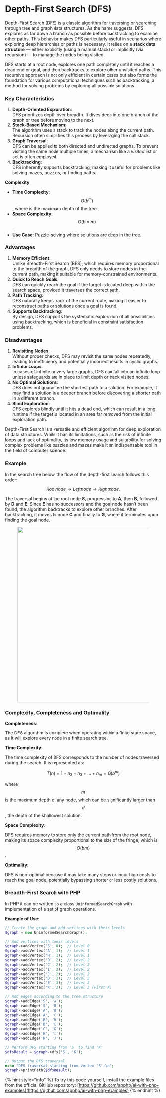 # Depth-First Search (DFS)

Depth-First Search (DFS) is a classic algorithm for traversing or searching through tree and graph data structures. As the name suggests, DFS explores as far down a branch as possible before backtracking to examine other paths. This behavior makes DFS particularly useful in scenarios where exploring deep hierarchies or paths is necessary. It relies on a **stack data structure** — either explicitly (using a manual stack) or implicitly (via recursion) — to manage the nodes being visited.

DFS starts at a root node, explores one path completely until it reaches a dead end or goal, and then backtracks to explore other unvisited paths. This recursive approach is not only efficient in certain cases but also forms the foundation for various computational techniques such as backtracking, a method for solving problems by exploring all possible solutions.

### Key Characteristics

1. **Depth-Oriented Exploration**:\
   DFS prioritizes depth over breadth. It dives deep into one branch of the graph or tree before moving to the next.
2. **Stack-Based Mechanism**:\
   The algorithm uses a stack to track the nodes along the current path. Recursion often simplifies this process by leveraging the call stack.
3. **Graph Traversal**:\
   DFS can be applied to both directed and undirected graphs. To prevent visiting the same node multiple times, a mechanism like a _visited_ list or set is often employed.
4. **Backtracking**:\
   DFS inherently supports backtracking, making it useful for problems like solving mazes, puzzles, or finding paths.

**Complexity**

* **Time Complexity**: $$O(b^m)$$, where is the maximum depth of the tree.
* **Space Complexity**: $$O(b \times m)$$.
* **Use Case**: Puzzle-solving where solutions are deep in the tree.

### Advantages

1. **Memory Efficient**:\
   Unlike Breadth-First Search (BFS), which requires memory proportional to the breadth of the graph, DFS only needs to store nodes in the current path, making it suitable for memory-constrained environments.
2. **Quick to Reach Goals**:\
   DFS can quickly reach the goal if the target is located deep within the search space, provided it traverses the correct path.
3. **Path Tracking**:\
   DFS naturally keeps track of the current route, making it easier to reconstruct paths or solutions once a goal is found.
4. **Supports Backtracking**:\
   By design, DFS supports the systematic exploration of all possibilities using backtracking, which is beneficial in constraint satisfaction problems.

### Disadvantages

1. **Revisiting Nodes**:\
   Without proper checks, DFS may revisit the same nodes repeatedly, leading to inefficiency and potentially incorrect results in cyclic graphs.
2. **Infinite Loops**:\
   In cases of infinite or very large graphs, DFS can fall into an infinite loop unless safeguards are in place to limit depth or track visited nodes.
3. **No Optimal Solutions**:\
   DFS does not guarantee the shortest path to a solution. For example, it may find a solution in a deeper branch before discovering a shorter path in a different branch.
4. **Blind Exploration**:\
   DFS explores blindly until it hits a dead end, which can result in a long runtime if the target is located in an area far removed from the initial exploration path.

Depth-First Search is a versatile and efficient algorithm for deep exploration of data structures. While it has its limitations, such as the risk of infinite loops and lack of optimality, its low memory usage and suitability for solving complex problems like puzzles and mazes make it an indispensable tool in the field of computer science.

### Example

In the search tree below, the flow of the depth-first search follows this order:&#x20;

$$Root node → Left node → Right node.$$

The traversal begins at the root node **S**, progressing to **A**, then **B**, followed by **D** and **E**. Since **E** has no successors and the goal node hasn’t been found, the algorithm backtracks to explore other branches. After backtracking, it moves to node **C** and finally to **G**, where it terminates upon finding the goal node.

<div align="left"><figure><img src="broken-reference" alt="" width="563"><figcaption></figcaption></figure></div>

### Complexity, **Completeness** and Optimality

**Completeness**:&#x20;

The DFS algorithm is complete when operating within a finite state space, as it will explore every node in a finite search tree.

**Time Complexity**:&#x20;

The time complexity of DFS corresponds to the number of nodes traversed during the search. It is represented as:

$$T(n) = 1 + n_2 + n_3 + \dots + n_m = O(b^m)$$

where $$m$$ is the maximum depth of any node, which can be significantly larger than $$d$$, the depth of the shallowest solution.

**Space Complexity**:&#x20;

DFS requires memory to store only the current path from the root node, making its space complexity proportional to the size of the fringe, which is $$O(bm)$$.

**Optimality**:&#x20;

DFS is non-optimal because it may take many steps or incur high costs to reach the goal node, potentially bypassing shorter or less costly solutions.

### Breadth-First Search with PHP

In PHP  it can be written as a class `UninformedSearchGraph` with implementation of a set of graph operations.

**Example of Use:**

```php
// Create the graph and add vertices with their levels
$graph = new UninformedSearchGraph();

// Add vertices with their levels
$graph->addVertex('S', 0);  // Level 0
$graph->addVertex('A', 1);  // Level 1
$graph->addVertex('H', 1);  // Level 1
$graph->addVertex('B', 2);  // Level 2
$graph->addVertex('C', 2);  // Level 2
$graph->addVertex('I', 2);  // Level 2
$graph->addVertex('J', 2);  // Level 2
$graph->addVertex('D', 3);  // Level 3
$graph->addVertex('E', 3);  // Level 3
$graph->addVertex('K', 3);  // Level 3 (First K)

// Add edges according to the tree structure
$graph->addEdge('S', 'A');
$graph->addEdge('S', 'H');
$graph->addEdge('A', 'B');
$graph->addEdge('A', 'C');
$graph->addEdge('B', 'D');
$graph->addEdge('B', 'E');
$graph->addEdge('C', 'K');
$graph->addEdge('H', 'I');
$graph->addEdge('H', 'J');

// Perform DFS starting from 'S' to find 'K'
$dfsResult = $graph->dfs('S', 'K');

// Output the DFS traversal
echo "DFS traversal starting from vertex 'S':\n";
$graph->printPath($dfsResult);
```

{% hint style="info" %}
To try this code yourself, install the example files from the official GitHub repository: [https://github.com/apphp/ai-with-php-examples](https://github.com/apphp/ai-with-php-examples)
{% endhint %}
